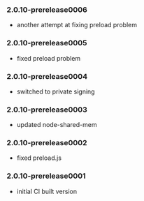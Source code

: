 ### 2.0.10-prerelease0006
* another attempt at fixing preload problem

### 2.0.10-prerelease0005
* fixed preload problem

### 2.0.10-prerelease0004
* switched to private signing 

### 2.0.10-prerelease0003
* updated node-shared-mem

### 2.0.10-prerelease0002
* fixed preload.js

### 2.0.10-prerelease0001
* initial CI built version